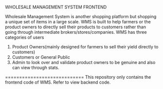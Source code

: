 WHOLESALE MANAGEMENT SYSTEM FRONTEND

Wholesale Management System is another shopping platform but shopping a unique set of items in a large scale.
WMS is built to help farmers or the product owners to directly sell their products to customers rather than going through intermediate 
brokers/stores/companies.
WMS has three categories of users
  1. Product Owners(mainly designed for farmers to sell their yield directly to customers)
  2. Customers or General Public
  3. Admin to look over and validate product owners to be genuine and also can view through stats.


============================
This repository only contains the frontend code of WMS.
Refer to view backend code.
